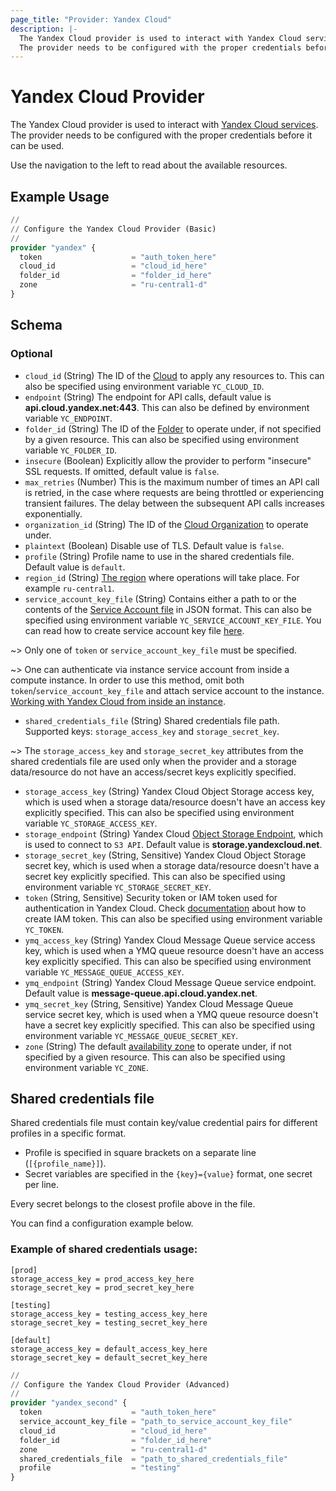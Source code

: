 ```yaml
---
page_title: "Provider: Yandex Cloud"
description: |-
  The Yandex Cloud provider is used to interact with Yandex Cloud services.
  The provider needs to be configured with the proper credentials before it can be used.
---
```


# Yandex Cloud Provider

The Yandex Cloud provider is used to interact with [Yandex Cloud services](https://yandex.cloud). The provider needs to be configured with the proper credentials before it can be used.

Use the navigation to the left to read about the available resources.

## Example Usage

```terraform
//
// Configure the Yandex Cloud Provider (Basic)
//
provider "yandex" {
  token                    = "auth_token_here"
  cloud_id                 = "cloud_id_here"
  folder_id                = "folder_id_here"
  zone                     = "ru-central1-d"
}
```

<!-- schema generated by tfplugindocs -->
## Schema

### Optional

- `cloud_id` (String) The ID of the [Cloud](https://yandex.cloud/docs/resource-manager/concepts/resources-hierarchy#cloud) to apply any resources to.
This can also be specified using environment variable `YC_CLOUD_ID`.
- `endpoint` (String) The endpoint for API calls, default value is **api.cloud.yandex.net:443**.
This can also be defined by environment variable `YC_ENDPOINT`.
- `folder_id` (String) The ID of the [Folder](https://yandex.cloud/docs/resource-manager/concepts/resources-hierarchy#folder) to operate under, if not specified by a given resource.
This can also be specified using environment variable `YC_FOLDER_ID`.
- `insecure` (Boolean) Explicitly allow the provider to perform "insecure" SSL requests. If omitted, default value is `false`.
- `max_retries` (Number) This is the maximum number of times an API call is retried, in the case where requests are being throttled or experiencing transient failures. The delay between the subsequent API calls increases exponentially.
- `organization_id` (String) The ID of the [Cloud Organization](https://yandex.cloud/docs/organization/quickstart) to operate under.
- `plaintext` (Boolean) Disable use of TLS. Default value is `false`.
- `profile` (String) Profile name to use in the shared credentials file. Default value is `default`.
- `region_id` (String) [The region](https://yandex.cloud/docs/overview/concepts/region) where operations will take place. For example `ru-central1`.
- `service_account_key_file` (String) Contains either a path to or the contents of the [Service Account file](https://yandex.cloud/docs/iam/concepts/authorization/key) in JSON format.
This can also be specified using environment variable `YC_SERVICE_ACCOUNT_KEY_FILE`. You can read how to create service account key file [here](https://yandex.cloud/docs/iam/operations/iam-token/create-for-sa#keys-create).

~> Only one of `token` or `service_account_key_file` must be specified.

~> One can authenticate via instance service account from inside a compute instance. In order to use this method, omit both `token`/`service_account_key_file` and attach service account to the instance. [Working with Yandex Cloud from inside an instance](https://yandex.cloud/docs/compute/operations/vm-connect/auth-inside-vm).
- `shared_credentials_file` (String) Shared credentials file path.
Supported keys: `storage_access_key` and `storage_secret_key`.

~> The `storage_access_key` and `storage_secret_key` attributes from the shared credentials file are used only when the provider and a storage data/resource do not have an access/secret keys explicitly specified.
- `storage_access_key` (String) Yandex Cloud Object Storage access key, which is used when a storage data/resource doesn't have an access key explicitly specified. 
This can also be specified using environment variable `YC_STORAGE_ACCESS_KEY`.
- `storage_endpoint` (String) Yandex Cloud [Object Storage Endpoint](https://yandex.cloud/docs/storage/s3/#request-url), which is used to connect to `S3 API`. Default value is **storage.yandexcloud.net**.
- `storage_secret_key` (String, Sensitive) Yandex Cloud Object Storage secret key, which is used when a storage data/resource doesn't have a secret key explicitly specified.
This can also be specified using environment variable `YC_STORAGE_SECRET_KEY`.
- `token` (String, Sensitive) Security token or IAM token used for authentication in Yandex Cloud.
Check [documentation](https://yandex.cloud/docs/iam/operations/iam-token/create) about how to create IAM token. This can also be specified using environment variable `YC_TOKEN`.
- `ymq_access_key` (String) Yandex Cloud Message Queue service access key, which is used when a YMQ queue resource doesn't have an access key explicitly specified.
  This can also be specified using environment variable `YC_MESSAGE_QUEUE_ACCESS_KEY`.
- `ymq_endpoint` (String) Yandex Cloud Message Queue service endpoint. Default value is **message-queue.api.cloud.yandex.net**.
- `ymq_secret_key` (String, Sensitive) Yandex Cloud Message Queue service secret key, which is used when a YMQ queue resource doesn't have a secret key explicitly specified.
This can also be specified using environment variable `YC_MESSAGE_QUEUE_SECRET_KEY`.
- `zone` (String) The default [availability zone](https://yandex.cloud/docs/overview/concepts/geo-scope) to operate under, if not specified by a given resource.
This can also be specified using environment variable `YC_ZONE`.



## Shared credentials file

Shared credentials file must contain key/value credential pairs for different profiles in a specific format.

* Profile is specified in square brackets on a separate line (`[{profile_name}]`).
* Secret variables are specified in the `{key}={value}` format, one secret per line.

Every secret belongs to the closest profile above in the file.

You can find a configuration example below.

### Example of shared credentials usage:

```text
[prod]
storage_access_key = prod_access_key_here
storage_secret_key = prod_secret_key_here

[testing]
storage_access_key = testing_access_key_here
storage_secret_key = testing_secret_key_here

[default]
storage_access_key = default_access_key_here
storage_secret_key = default_secret_key_here
```

```terraform
//
// Configure the Yandex Cloud Provider (Advanced)
//
provider "yandex_second" {
  token                    = "auth_token_here"
  service_account_key_file = "path_to_service_account_key_file"
  cloud_id                 = "cloud_id_here"
  folder_id                = "folder_id_here"
  zone                     = "ru-central1-d"
  shared_credentials_file  = "path_to_shared_credentials_file"
  profile                  = "testing"
}
```
